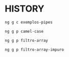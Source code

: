 # HISTORY

```bash
ng g c exemplos-pipes

ng g p camel-case

ng g p filtro-array

ng g p filtro-array-impuro
```
